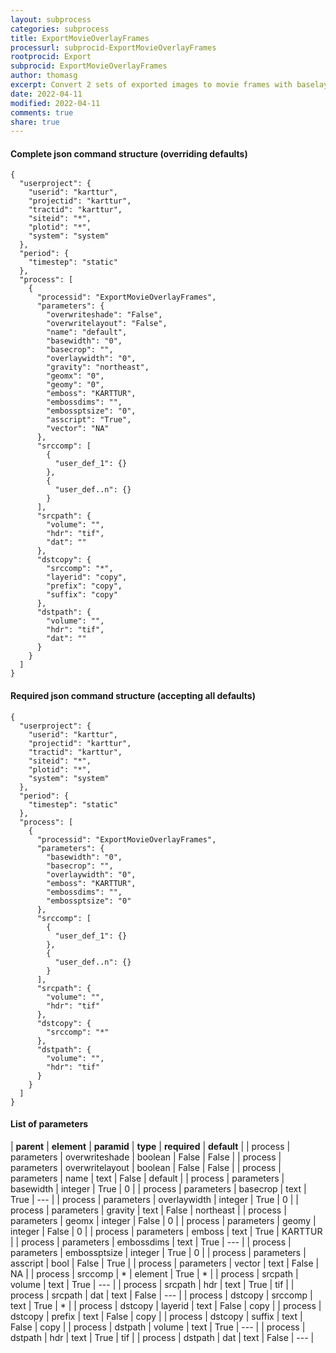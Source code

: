 ```yaml
---
layout: subprocess
categories: subprocess
title: ExportMovieOverlayFrames
processurl: subprocid-ExportMovieOverlayFrames
rootprocid: Export
subprocid: ExportMovieOverlayFrames
author: thomasg
excerpt: Convert 2 sets of exported images to movie frames with baselayer and overlayer
date: 2022-04-11
modified: 2022-04-11
comments: true
share: true
---
```


#### Complete json command structure (overriding defaults)
```
{
  "userproject": {
    "userid": "karttur",
    "projectid": "karttur",
    "tractid": "karttur",
    "siteid": "*",
    "plotid": "*",
    "system": "system"
  },
  "period": {
    "timestep": "static"
  },
  "process": [
    {
      "processid": "ExportMovieOverlayFrames",
      "parameters": {
        "overwriteshade": "False",
        "overwritelayout": "False",
        "name": "default",
        "basewidth": "0",
        "basecrop": "",
        "overlaywidth": "0",
        "gravity": "northeast",
        "geomx": "0",
        "geomy": "0",
        "emboss": "KARTTUR",
        "embossdims": "",
        "embossptsize": "0",
        "asscript": "True",
        "vector": "NA"
      },
      "srccomp": [
        {
          "user_def_1": {}
        },
        {
          "user_def..n": {}
        }
      ],
      "srcpath": {
        "volume": "",
        "hdr": "tif",
        "dat": ""
      },
      "dstcopy": {
        "srccomp": "*",
        "layerid": "copy",
        "prefix": "copy",
        "suffix": "copy"
      },
      "dstpath": {
        "volume": "",
        "hdr": "tif",
        "dat": ""
      }
    }
  ]
}
```
#### Required json command structure (accepting all defaults)
```
{
  "userproject": {
    "userid": "karttur",
    "projectid": "karttur",
    "tractid": "karttur",
    "siteid": "*",
    "plotid": "*",
    "system": "system"
  },
  "period": {
    "timestep": "static"
  },
  "process": [
    {
      "processid": "ExportMovieOverlayFrames",
      "parameters": {
        "basewidth": "0",
        "basecrop": "",
        "overlaywidth": "0",
        "emboss": "KARTTUR",
        "embossdims": "",
        "embossptsize": "0"
      },
      "srccomp": [
        {
          "user_def_1": {}
        },
        {
          "user_def..n": {}
        }
      ],
      "srcpath": {
        "volume": "",
        "hdr": "tif"
      },
      "dstcopy": {
        "srccomp": "*"
      },
      "dstpath": {
        "volume": "",
        "hdr": "tif"
      }
    }
  ]
}
```
#### List of parameters

| **parent** | **element** | **paramid** | **type** | **required** | **default** |
| process | parameters | overwriteshade | boolean | False | False |
| process | parameters | overwritelayout | boolean | False | False |
| process | parameters | name | text | False | default |
| process | parameters | basewidth | integer | True | 0 |
| process | parameters | basecrop | text | True | --- |
| process | parameters | overlaywidth | integer | True | 0 |
| process | parameters | gravity | text | False | northeast |
| process | parameters | geomx | integer | False | 0 |
| process | parameters | geomy | integer | False | 0 |
| process | parameters | emboss | text | True | KARTTUR |
| process | parameters | embossdims | text | True | --- |
| process | parameters | embossptsize | integer | True | 0 |
| process | parameters | asscript | bool | False | True |
| process | parameters | vector | text | False | NA |
| process | srccomp | * | element | True | * |
| process | srcpath | volume | text | True | --- |
| process | srcpath | hdr | text | True | tif |
| process | srcpath | dat | text | False | --- |
| process | dstcopy | srccomp | text | True | * |
| process | dstcopy | layerid | text | False | copy |
| process | dstcopy | prefix | text | False | copy |
| process | dstcopy | suffix | text | False | copy |
| process | dstpath | volume | text | True | --- |
| process | dstpath | hdr | text | True | tif |
| process | dstpath | dat | text | False | --- |
